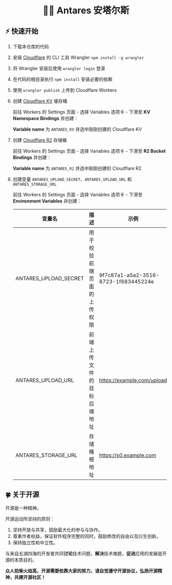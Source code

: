 <h1 align="center">😶‍🌫️ Antares 安塔尔斯</h1>

## ⚡️ 快速开始

1. 下载本仓库的代码

2. 安装 [Cloudflare](https://www.cloudflare.com/) 的 CLI 工具 Wrangler `npm install -g wrangler`

3. 将 Wrangler 安装后使用 `wrangler login` 登录

4. 在代码的根目录执行 `npm install` 安装必要的依赖

5. 使用 `wrangler publish` 上传到 Cloudflare Workers

6. 创建 [Cloudflare KV](https://www.cloudflare.com/products/workers-kv/) 缓存桶

   前往 Workers 的 Settings 页面 - 选择 Variables 选项卡 - 下滑至 **KV Namespace Bindings** 并创建：

   **Variable name** 为 `ANTARES_KV` 并选中刚刚创建的 Cloudflare KV 

7. 创建 [Cloudflare R2](https://www.cloudflare.com/products/r2/) 存储桶

   前往 Workers 的 Settings 页面 - 选择 Variables 选项卡 - 下滑至 **R2 Bucket Bindings** 并创建：

   **Variable name** 为 `ANTARES_R2` 并选中刚刚创建的 Cloudflare R2

8. 创建变量 `ANTARES_UPLOAD_SECRET`、`ANTARES_UPLOAD_URL` 和 `ANTARES_STORAGE_URL`

   前往 Workers 的 Settings 页面 - 选择 Variables 选项卡 - 下滑至 **Environment Variables** 并创建：
   
   | 变量名                | 描述                       | 示例                                 |
   | --------------------- | -------------------------- | ------------------------------------ |
   | ANTARES_UPLOAD_SECRET | 用于校验前端页面的上传权限 | 9f7c87a1-a5a2-3516-8723-1f683445224e |
   | ANTARES_UPLOAD_URL    | 前端上传文件的目标后端地址 | https://example.com/upload           |
   | ANTARES_STORAGE_URL   | 存储桶根地址               | https://s0.example.com               |



## 🍀 关于开源

开源是一种精神。

开源运动所坚持的原则：

1. 坚持开放与共享，鼓励最大化的参与与协作。
2. 尊重作者权益，保证软件程序完整的同时，鼓励修改的自由以及衍生创新。
3. 保持独立性和中立性。

与来自五湖四海的开发者共同**讨论**技术问题，**解决**技术难题，**促进**应用的发展是开源的本质目的。

**众人拾柴火焰高，开源需要依靠大家的努力，请自觉遵守开源协议，弘扬开源精神，共建开源社区！**
